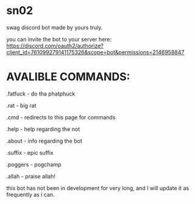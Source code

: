 # sn02
swag discord bot made by yours truly.

you can invite the bot to your server here:
https://discord.com/oauth2/authorize?client_id=761099279141175326&scope=bot&permissions=2146958847


# AVALIBLE COMMANDS: 

.fatfuck - do tha phatphuck

.rat - big rat

.cmd - redirects to this page for commands 

.help - help regarding the not

.about - info regarding the bot

.suffix - epic suffix

.poggers - pogchamp

.allah - praise allah!



this bot has not been in development for very long, and I will update it as frequently as i can.

